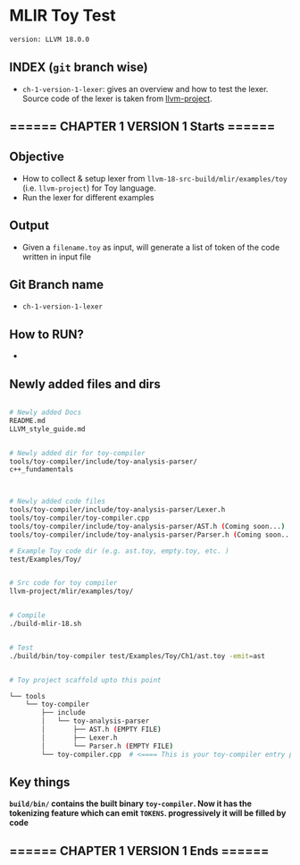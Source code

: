 # MLIR Toy Test

```sh
version: LLVM 18.0.0
```

## INDEX (`git` branch wise)
- `ch-1-version-1-lexer`: gives an overview and how to test the lexer. Source code of the lexer is taken from [llvm-project](https://github.com/llvm/llvm-project).



## ====== CHAPTER 1 VERSION 1 Starts ======


## Objective

- How to collect & setup lexer from `llvm-18-src-build/mlir/examples/toy` (i.e. `llvm-project`) for Toy language.
- Run the lexer for different examples


## Output
- Given a `filename.toy` as input, will generate a list of token of the code written in input file


## Git Branch name

- `ch-1-version-1-lexer`


## How to RUN?

- 


## Newly added files and dirs

```sh

# Newly added Docs
README.md
LLVM_style_guide.md


# Newly added dir for toy-compiler
tools/toy-compiler/include/toy-analysis-parser/
c++_fundamentals



# Newly added code files
tools/toy-compiler/include/toy-analysis-parser/Lexer.h
tools/toy-compiler/toy-compiler.cpp
tools/toy-compiler/include/toy-analysis-parser/AST.h (Coming soon...) 
tools/toy-compiler/include/toy-analysis-parser/Parser.h (Coming soon...) 

# Example Toy code dir (e.g. ast.toy, empty.toy, etc. )
test/Examples/Toy/


# Src code for toy compiler
llvm-project/mlir/examples/toy/


# Compile
./build-mlir-18.sh


# Test
./build/bin/toy-compiler test/Examples/Toy/Ch1/ast.toy -emit=ast


# Toy project scaffold upto this point

└── tools
    └── toy-compiler
        ├── include
        │   └── toy-analysis-parser
        │       ├── AST.h (EMPTY FILE)
        │       ├── Lexer.h 
        │       └── Parser.h (EMPTY FILE)
        └── toy-compiler.cpp  # <==== This is your toy-compiler entry point (i.e. where main() exists for testing lexer)

```

## Key things

**`build/bin/` contains the built binary `toy-compiler`. Now it has the tokenizing feature which can emit `TOKENS`. progressively it will be filled by code**


## ====== CHAPTER 1 VERSION 1 Ends ======


## 